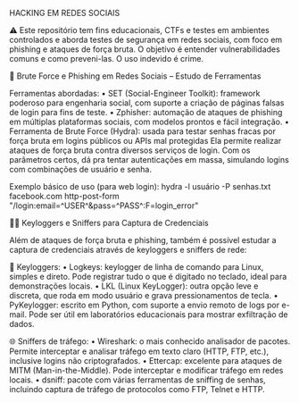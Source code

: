 HACKING EM REDES SOCIAIS

⚠️ Este repositório tem fins educacionais, CTFs e testes em ambientes controlados e aborda testes de segurança em redes sociais, com foco em phishing e ataques de força bruta. 
O objetivo é entender vulnerabilidades comuns e como preveni-las. O uso indevido é crime.

🔐 Brute Force e Phishing em Redes Sociais – Estudo de Ferramentas

Ferramentas abordadas:
• SET (Social-Engineer Toolkit): framework poderoso para engenharia social, com suporte a criação de páginas falsas de login para fins de teste.
• Zphisher: automação de ataques de phishing em múltiplas plataformas sociais, com modelos prontos e fácil integração.
• Ferramenta de Brute Force (Hydra): usada para testar senhas fracas por força bruta em logins públicos ou APIs mal protegidas Ela permite realizar ataques de força bruta contra diversos serviços de login. Com os parâmetros certos, dá pra tentar autenticações em massa, simulando logins com combinações de usuário e senha.

Exemplo básico de uso (para web login):
hydra -l usuário -P senhas.txt facebook.com http-post-form "/login:email=^USER^&pass=^PASS^:F=login_error"

🕵️‍♂️ Keyloggers e Sniffers para Captura de Credenciais

Além de ataques de força bruta e phishing, também é possível estudar a captura de credenciais através de keyloggers e sniffers de rede:

🔑 Keyloggers:
• Logkeys: keylogger de linha de comando para Linux, simples e direto. Pode registrar tudo o que é digitado no teclado, ideal para demonstrações locais.
• LKL (Linux KeyLogger): outra opção leve e discreta, que roda em modo usuário e grava pressionamentos de tecla.
• PyKeylogger: escrito em Python, com suporte a envio remoto de logs por e-mail. Pode ser útil em laboratórios educacionais para mostrar exfiltração de dados.

🌐 Sniffers de tráfego:
• Wireshark: o mais conhecido analisador de pacotes. Permite interceptar e analisar tráfego em texto claro (HTTP, FTP, etc.), inclusive logins não criptografados.
• Ettercap: excelente para ataques de MITM (Man-in-the-Middle). Pode interceptar e modificar tráfego em redes locais.
• dsniff: pacote com várias ferramentas de sniffing de senhas, incluindo captura de tráfego de protocolos como FTP, Telnet e HTTP.
